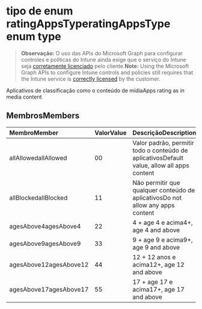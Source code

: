 # <a name="ratingappstype-enum-type"></a><span data-ttu-id="bc715-101">tipo de enum ratingAppsType</span><span class="sxs-lookup"><span data-stu-id="bc715-101">ratingAppsType enum type</span></span>

> <span data-ttu-id="bc715-102">**Observação:** O uso das APIs do Microsoft Graph para configurar controles e políticas do Intune ainda exige que o serviço do Intune seja [corretamente licenciado](https://go.microsoft.com/fwlink/?linkid=839381) pelo cliente.</span><span class="sxs-lookup"><span data-stu-id="bc715-102">**Note:** Using the Microsoft Graph APIs to configure Intune controls and policies still requires that the Intune service is [correctly licensed](https://go.microsoft.com/fwlink/?linkid=839381) by the customer.</span></span>

<span data-ttu-id="bc715-103">Aplicativos de classificação como o conteúdo de mídia</span><span class="sxs-lookup"><span data-stu-id="bc715-103">Apps rating as in media content</span></span>
## <a name="members"></a><span data-ttu-id="bc715-104">Membros</span><span class="sxs-lookup"><span data-stu-id="bc715-104">Members</span></span>
|<span data-ttu-id="bc715-105">Membro</span><span class="sxs-lookup"><span data-stu-id="bc715-105">Member</span></span>|<span data-ttu-id="bc715-106">Valor</span><span class="sxs-lookup"><span data-stu-id="bc715-106">Value</span></span>|<span data-ttu-id="bc715-107">Descrição</span><span class="sxs-lookup"><span data-stu-id="bc715-107">Description</span></span>|
|:---|:---|:---|
|<span data-ttu-id="bc715-108">allAllowed</span><span class="sxs-lookup"><span data-stu-id="bc715-108">allAllowed</span></span>|<span data-ttu-id="bc715-109">0</span><span class="sxs-lookup"><span data-stu-id="bc715-109">0</span></span>|<span data-ttu-id="bc715-110">Valor padrão, permitir todo o conteúdo de aplicativos</span><span class="sxs-lookup"><span data-stu-id="bc715-110">Default value, allow all apps content</span></span>|
|<span data-ttu-id="bc715-111">allBlocked</span><span class="sxs-lookup"><span data-stu-id="bc715-111">allBlocked</span></span>|<span data-ttu-id="bc715-112">1</span><span class="sxs-lookup"><span data-stu-id="bc715-112">1</span></span>|<span data-ttu-id="bc715-113">Não permitir que qualquer conteúdo de aplicativos</span><span class="sxs-lookup"><span data-stu-id="bc715-113">Do not allow any apps content</span></span>|
|<span data-ttu-id="bc715-114">agesAbove4</span><span class="sxs-lookup"><span data-stu-id="bc715-114">agesAbove4</span></span>|<span data-ttu-id="bc715-115">2</span><span class="sxs-lookup"><span data-stu-id="bc715-115">2</span></span>|<span data-ttu-id="bc715-116">4 + age 4 e acima</span><span class="sxs-lookup"><span data-stu-id="bc715-116">4+, age 4 and above</span></span>|
|<span data-ttu-id="bc715-117">agesAbove9</span><span class="sxs-lookup"><span data-stu-id="bc715-117">agesAbove9</span></span>|<span data-ttu-id="bc715-118">3</span><span class="sxs-lookup"><span data-stu-id="bc715-118">3</span></span>|<span data-ttu-id="bc715-119">9 + age 9 e acima</span><span class="sxs-lookup"><span data-stu-id="bc715-119">9+, age 9 and above</span></span>|
|<span data-ttu-id="bc715-120">agesAbove12</span><span class="sxs-lookup"><span data-stu-id="bc715-120">agesAbove12</span></span>|<span data-ttu-id="bc715-121">4</span><span class="sxs-lookup"><span data-stu-id="bc715-121">4</span></span>|<span data-ttu-id="bc715-122">12 + 12 anos e acima</span><span class="sxs-lookup"><span data-stu-id="bc715-122">12+, age 12 and above</span></span> |
|<span data-ttu-id="bc715-123">agesAbove17</span><span class="sxs-lookup"><span data-stu-id="bc715-123">agesAbove17</span></span>|<span data-ttu-id="bc715-124">5</span><span class="sxs-lookup"><span data-stu-id="bc715-124">5</span></span>|<span data-ttu-id="bc715-125">17 + age 17 e acima</span><span class="sxs-lookup"><span data-stu-id="bc715-125">17+, age 17 and above</span></span>|




